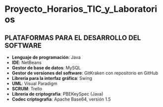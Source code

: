 # Proyecto_Horarios_TIC_y_Laboratorios

## PLATAFORMAS PARA EL DESARROLLO DEL SOFTWARE

* **Lenguaje de programación**: Java
* **IDE**: NetBeans
* **Gestor de base de datos**: MySQL
* **Gestor de versiones del software**: GitKraken con repositorio en GitHub
* **Librería para la interfaz gráfica**:  Swing
* **UML**: Visual Paradigm
* **SCRUM**: Trello
* **Librería de criptografía**: PBEKeySpec (Java)
* **Codec criptografía**: Apache Base64, versión 1.5

